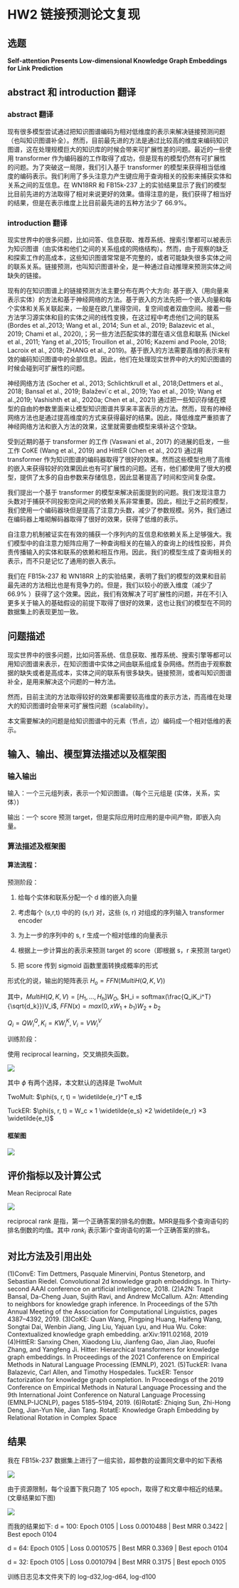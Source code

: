# HW2 链接预测论文复现

## 选题

**Self-attention Presents Low-dimensional Knowledge Graph Embeddings for Link Prediction**

## abstract 和 introduction 翻译

### abstract 翻译

现有很多模型尝试通过把知识图谱编码为相对低维度的表示来解决链接预测问题（也叫知识图谱补全）。然而，目前最先进的方法是通过比较高的维度来编码知识图谱，这在处理规模巨大的知识库的时候会带来可扩展性差的问题。最近的一些使用 transformer 作为编码器的工作取得了成功，但是现有的模型仍然有可扩展性的问题。为了突破这一局限，我们引入基于 transformer 的模型来获得相当低维度的编码表示。我们利用了多头注意力产生键应用于查询相关的投影来捕获实体和关系之间的互信息。在 WN18RR 和 FB15k-237 上的实验结果显示了我们的模型比目前先进的方法取得了相对来说更好的效果。值得注意的是，我们获得了相当好的结果，但是在表示维度上比目前最先进的五种方法少了 66.9%。

### introduction 翻译

现实世界中的很多问题，比如问答、信息获取、推荐系统、搜索引擎都可以被表示为知识图谱（由实体和他们之间的关系组成的网络结构）。然而，由于观察的缺乏和探索工作的高成本，这些知识图谱常常是不完整的，或者可能缺失很多实体之间的联系关系。链接预测，也叫知识图谱补全，是一种通过自动推理来预测实体之间缺失的链接。

现有的在知识图谱上的链接预测方法主要分布在两个大方向: 基于嵌入（用向量来表示实体）的方法和基于神经网络的方法。基于嵌入的方法先把一个嵌入向量和每个实体和关系关联起来，一般是在欧几里得空间，复空间或者双曲空间。接着一些方法学习源实体和目的实体之间的线性变换，在这过程中考虑他们之间的联系 (Bordes et al.,2013; Wang et al., 2014; Sun et al., 2019; Balazevic et al., 2019; Chami et al., 2020),；另一些方法匹配实体的潜在语义信息和联系 (Nickel et al., 2011; Yang et al.,2015; Trouillon et al., 2016; Kazemi and Poole, 2018; Lacroix et al., 2018; ZHANG et al., 2019)。基于嵌入的方法需要高维的表示来有效的编码知识图谱中的全部信息。因此，他们在处理现实世界中的大的知识图谱的时候会碰到可扩展性的问题。

神经网络方法  (Socher et al., 2013; Schlichtkrull et al., 2018;Dettmers et al., 2018; Bansal et al., 2019; Balaževi´c et al., 2019; Yao et al., 2019; Wang et al.,2019; Vashishth et al., 2020a; Chen et al., 2021) 通过把一些知识存储在模型的自由的参数里面来让模型知识图谱共享来丰富表示的方法。然而，现有的神经网络方法也是通过提高维度的方式来获得最好的结果。因此，降低维度严重损害了神经网络方法和嵌入方法的效果，这里就需要由模型来填补这个空缺。

受到近期的基于 transformer 的工作 (Vaswani et al., 2017) 的进展的启发，一些工作 CoKE (Wang et al., 2019) and HittER (Chen et al., 2021) 通过用 transformer 作为知识图谱的编码器取得了很好的效果。然而这些模型也用了高维的嵌入来获得较好的效果因此也有可扩展性的问题。还有，他们都使用了很大的模型，提供了太多的自由参数来存储信息，因此显著提高了时间和空间复杂度。

我们提出一个基于 transformer 的模型来解决前面提到的问题。我们发现注意力头数对于捕获不同投影空间之间的依赖关系非常重要。因此，相比于之前的模型，我们使用一个编码器块但是提高了注意力头数，减少了参数规模。另外，我们通过在编码器上堆砌解码器取得了很好的效果，获得了低维的表示。

自注意力机制被证实在有效的捕获一个序列内的互信息和依赖关系上足够强大。我们模型中的自注意力矩阵应用了一种查询相关的在输入的查询上的线性投影，并负责传播输入的实体和联系的依赖和相互作用。因此，我们的模型生成了查询相关的表示，而不只是记忆了通用的嵌入表示。

我们在 FB15k-237 和 WN18RR 上的实验结果，表明了我们的模型的效果和目前最先进的方法相比也是有竞争力的。但是，我们以较小的嵌入维度（减少了 66.9% ）获得了这个效果。因此，我们有效解决了可扩展性的问题，并在不引入更多关于输入的基础假设的前提下取得了很好的效果，这也让我们的模型在不同的数据集上的表现更加一致。


## 问题描述

现实世界中的很多问题，比如问答系统、信息获取、推荐系统、搜索引擎等都可以用知识图谱来表示，在知识图谱中实体之间由联系组成复杂网络。然而由于观察数据的缺失或者是高成本，实体之间的联系有很多缺失。链接预测，或者叫知识图谱补全，是用来解决这个问题的一种方法。

然而，目前主流的方法取得较好的效果都需要较高维度的表示方法，而高维在处理大的知识图谱时会带来可扩展性问题（scalability）。

本文需要解决的问题是给知识图谱中的元素（节点，边）编码成一个相对低维的表示。

## 输入、输出、模型算法描述以及框架图

### 输入输出

输入：一个三元组列表，表示一个知识图谱。（每个三元组是 (实体，关系，实体）)

输出：一个 score 预测 target，但是实际应用时应用的是中间产物，即嵌入向量。


### 算法描述及框架图

#### 算法流程：

预测阶段：

1. 给每个实体和联系分配一个 d 维的嵌入向量

2. 考虑每个 (s,r,t) 中的的 (s,r) 对，这些 (s, r) 对组成的序列输入 transformer encoder

3. 为上一步的序列中的 s, r 生成一个相对低维的向量表示

4. 根据上一步计算出的表示来预测 target 的 score（即根据 s，r 来预测 target）

5. 把 score 传到 sigmoid 函数里面转换成概率的形式

形式化的说，输出的矩阵表示 $H_o =  FFN(MultiH(Q, K, V ))$

其中，$MultiH(Q, K, V ) = [H_1, . . . , H_h]W_O$, $H_i = softmax(\frac{Q_iK_i^T}{\sqrt{d_k}})V_i$,
$FFN(x) = max(0, xW_1 + b_1)W_2 + b_2$

$Q_i = QW^Q_i, K_i = KW_i^K, V_i = VW^V_i$

训练阶段：

使用  reciprocal learning，交叉熵损失函数。

![](./loss.png)

其中 $\phi$ 有两个选择，本文默认的选择是 TwoMult

TwoMult: 
$\phi(s, r, t) = \widetilde{e_r}^T e_t$

TuckER:
$\phi(s, r, t) = W_c × 1 \widetilde{e_s} ×2 \widetilde{e_r} ×3 \widetilde{e_t}$

#### 框架图

![](./arch.png)

## 评价指标以及计算公式

Mean Reciprocal Rate

![](https://images2018.cnblogs.com/blog/818082/201807/818082-20180714163214963-207390902.png)

reciprocal rank 是指，第一个正确答案的排名的倒数。MRR是指多个查询语句的排名倒数的均值。其中 $rank_i$ 表示第i个查询语句的第一个正确答案的排名。

## 对比方法及引用出处

(1)ConvE: Tim Dettmers, Pasquale Minervini, Pontus Stenetorp, and Sebastian Riedel. Convolutional 2d
knowledge graph embeddings. In Thirty-second AAAI conference on artificial intelligence, 2018.
(2)A2N: Trapit Bansal, Da-Cheng Juan, Sujith Ravi, and Andrew McCallum. A2n: Attending to neighbors
for knowledge graph inference. In Proceedings of the 57th Annual Meeting of the Association for
Computational Linguistics, pages 4387–4392, 2019.
(3)CoKE: Quan Wang, Pingping Huang, Haifeng Wang, Songtai Dai, Wenbin Jiang, Jing Liu, Yajuan Lyu, and Hua Wu. Coke: Contextualized knowledge graph embedding. arXiv:1911.02168, 2019
(4)HittER: Sanxing Chen, Xiaodong Liu, Jianfeng Gao, Jian Jiao, Ruofei Zhang, and Yangfeng Ji. Hitter: Hierarchical transformers for knowledge graph embeddings. In Proceedings of the 2021 Conference on Empirical Methods in Natural Language Processing (EMNLP), 2021.
(5)TuckER: Ivana Balazevic, Carl Allen, and Timothy Hospedales. TuckER: Tensor factorization for knowledge graph completion. In Proceedings of the 2019 Conference on Empirical Methods in Natural Language Processing and the 9th International Joint Conference on Natural Language Processing (EMNLP-IJCNLP), pages 5185–5194, 2019.
(6)RotatE: Zhiqing Sun, Zhi-Hong Deng, Jian-Yun Nie, Jian Tang. RotatE: Knowledge Graph Embedding by Relational Rotation in Complex Space

## 结果

我在  FB15k-237 数据集上进行了一组实验，超参数的设置同文章中的如下表格

![](./hps.png)

由于资源限制，每个设置下我只跑了 105 epoch，取得了和文章中相近的结果。(文章结果如下图)

![](./res.png)

而我的结果如下:
d = 100:
Epoch 0105 | Loss 0.0010488 | Best MRR 0.3422 | Best epoch 0104

d = 64:
Epoch 0105 | Loss 0.0010575 | Best MRR 0.3369 | Best epoch 0104

d = 32:
Epoch 0105 | Loss 0.0010794 | Best MRR 0.3175 | Best epoch 0105

训练日志见本文件夹下的 log-d32,log-d64, log-d100

